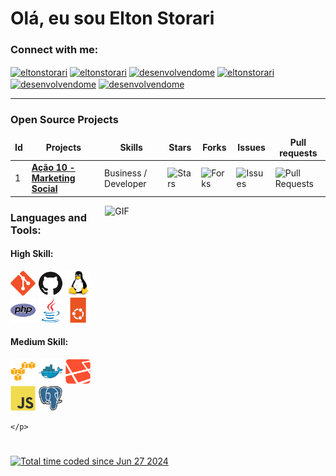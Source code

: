 # Olá, eu sou Elton Storari

<p align="left">
    <h3 align="left">Connect with me:</h3>
    <a href="https://www.linkedin.com/in/elton-storari-2a54aa204/" target="_blank"><img align="center" src="https://github.com/marcodotcastro/marcodotcastro/blob/master/linkedin.png?raw=true" alt="eltonstorari" height="30" width="40" /></a>
    <a href="https://storaritech.com" target="_blank"><img align="center" src="https://github.com/eltonstorari/eltonstorari/blob/master/chrome.png?raw=true" alt="eltonstorari" height="30" width="40" target="_blank"/></a>
    <a href="www.youtube.com/@eltonbatistastorari" target="_blank"><img align="center" src="https://github.com/eltonstorari/eltonstorari/blob/master/youtube-v2.png?raw=true" alt="desenvolvendome" height="30" width="40"/></a>
    <a href="https://t.me/eltonstorari" target="_blank"><img align="center" src="https://github.com/eltonstorari/eltonstorari/blob/master/telegram.png?raw=true" alt="eltonstorari" height="30" width="40"/></a>
    <a href="https://instagram.com/eltonstorari" target="_blank"><img align="center" src="https://github.com/eltonstorari/eltonstorari/blob/master/instagram.png?raw=true" alt="desenvolvendome" height="30" width="40"/></a>
    <a href="https://www.facebook.com/elton.storari.3" target="_blank"><img align="center" src="https://github.com/eltonstorari/eltonstorari/blob/master/facebook.png?raw=true" alt="desenvolvendome" height="30" width="40" /></a>    
</p>

---

<!-- p align="center"> <img src="https://komarev.com/ghpvc/?username=eltonstorari" alt="eltonstorari" /> </p-->


<h3>Open Source Projects</h3>
<table>
    <thead align="center">
        <tr border: none;>
            <td><b>Id</b></td>
	    <td><b>Projects</b></td>
	    <td><b>Skills</b></td>
            <td><b>Stars</b></td>
            <td><b>Forks</b></td>
            <td><b>Issues</b></td>
            <td><b>Pull requests</b></td>
        </tr>
    </thead>
    <tbody>
    	<tr>
		<td>1</td>
            	<td><a href="https://github.com/eltonstorari/sale-factory"><b>Ação 10 - Marketing Social</b></a></td>
		<td>Business / Developer</td>
            	<td><img alt="Stars" src="https://img.shields.io/github/stars/eltonstorari/sale-factory?style=flat-square&labelColor=343b41" /></td>
            	<td><img alt="Forks" src="https://img.shields.io/github/forks/eltonstorari/sale-factory?style=flat-square&labelColor=343b41" /></td>
            	<td><img alt="Issues" src="https://img.shields.io/github/issues/eltonstorari/sale-factory?style=flat-square&labelColor=343b41" /></td>
            	<td><img alt="Pull Requests" src="https://img.shields.io/github/issues-pr/eltonstorari/sale-factory?style=flat-square&labelColor=343b41" /></td>
    </tr>
    </todby>
</table>

 <img align="right" alt="GIF" src="https://github.com/eltonstorari/eltonstorari/blob/master/code.gif?raw=true" width="70%" height="400px" />

<h3 align="left">Languages and Tools:</h3>
    <p align="left">
        <h4 align="left">High Skill:</h4>
        <!--a href="https://stackshare.io/rails" target="_blank"><img src="https://github.com/devicons/devicon/raw/master/icons/rails/rails-original-wordmark.svg" alt="rails" width="40" height="40" /></a-->
        <!--a href="https://stackshare.io/ruby" target="_blank"><img src="https://github.com/devicons/devicon/raw/master/icons/ruby/ruby-original.svg" alt="ruby" width="40" height="40" /></a-->
        <!--a href="https://stackshare.io/rubymine" target="_blank"><img src="https://github.com/devicons/devicon/raw/master/icons/rubymine/rubymine-original.svg" alt="java" width="40" height="40" /></a-->
        <!--a href="https://stackshare.io/oracle" target="_blank"><img src="https://github.com/devicons/devicon/raw/master/icons/oracle/oracle-original.svg" alt="oracle" width="40" height="40" /></a-->
        <a href="https://stackshare.io/git" target="_blank"><img src="https://github.com/devicons/devicon/raw/master/icons/git/git-original.svg" alt="git" width="40" height="40" /></a>
        <a href="https://stackshare.io/github" target="_blank"><img src="https://github.com/devicons/devicon/raw/master/icons/github/github-original.svg" alt="github" width="40" height="40" /></a>
        <a href="https://stackshare.io/linux" target="_blank"><img src="https://github.com/devicons/devicon/raw/master/icons/linux/linux-original.svg" alt="linux" width="40" height="40" /></a>
        <a href="https://stackshare.io/php" target="_blank"><img src="https://github.com/devicons/devicon/raw/master/icons/php/php-original.svg" alt="php" width="40" height="40" /></a>
        <a href="https://stackshare.io/java" target="_blank"><img src="https://github.com/devicons/devicon/raw/master/icons/java/java-original.svg" alt="java" width="40" height="40" /></a>
        <a href="https://stackshare.io/ubuntu" target="_blank"><img src="https://github.com/devicons/devicon/raw/master/icons/ubuntu/ubuntu-plain.svg" alt="java" width="40" height="40" /></a>
        <h4 align="left">Medium Skill:</h4>
        <a href="https://stackshare.io/search/q=aws" target="_blank"><img src="https://github.com/devicons/devicon/raw/master/icons/amazonwebservices/amazonwebservices-original.svg" alt="aws" width="40" height="40" /></a>
        <a href="https://stackshare.io/docker" target="_blank"><img src="https://github.com/devicons/devicon/raw/master/icons/docker/docker-original.svg" alt="docker" width="40" height="40" /></a>
        <a href="https://stackshare.io/laravel" target="_blank"><img src="https://github.com/devicons/devicon/raw/master/icons/laravel/laravel-plain.svg" alt="laravel" width="40" height="40" /></a>
        <a href="https://stackshare.io/javascript" target="_blank"><img src="https://github.com/devicons/devicon/raw/master/icons/javascript/javascript-original.svg" alt="javascript" width="40" height="40" /></a>
	<a href="https://stackshare.io/postgresql" target="_blank"><img src="https://github.com/devicons/devicon/raw/master/icons/postgresql/postgresql-original.svg" alt="postgresql" width="40" height="40" /></a>
        
    </p>

<a href="https://wakatime.com/@a6eec79b-b9d4-4a9a-92f0-8bd0f4854f83"><img src="https://wakatime.com/badge/user/a6eec79b-b9d4-4a9a-92f0-8bd0f4854f83.svg" alt="Total time coded since Jun 27 2024" /></a>

    


